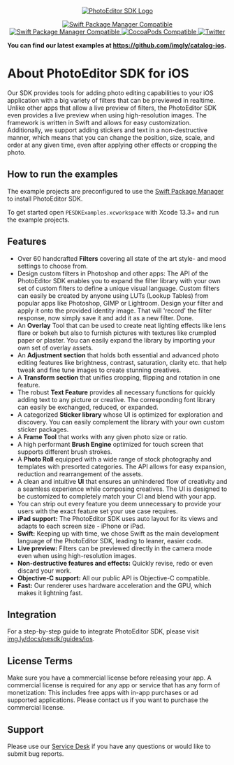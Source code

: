 <p align="center">
	<a href="https://img.ly/photo-sdk?utm_campaign=Projects&utm_source=Github&utm_medium=Side_Projects&utm_content=IOS-Build">
		<img src="https://img.ly/static/logos/PE.SDK_Logo.svg" alt="PhotoEditor SDK Logo"/>
	</a>
</p>
<p align="center">
	<a href="https://swiftpackageindex.com/imgly/pesdk-ios-build">
		<img src="https://img.shields.io/endpoint?url=https%3A%2F%2Fswiftpackageindex.com%2Fapi%2Fpackages%2Fimgly%2Fpesdk-ios-build%2Fbadge%3Ftype%3Dplatforms" alt="Swift Package Manager Compatible">
	</a>
	<a href="https://swiftpackageindex.com/imgly/pesdk-ios-build">
		<img src="https://img.shields.io/endpoint?url=https%3A%2F%2Fswiftpackageindex.com%2Fapi%2Fpackages%2Fimgly%2Fpesdk-ios-build%2Fbadge%3Ftype%3Dswift-versions" alt="Swift Package Manager Compatible">
	</a>
	<a href="https://cocoapods.org/pods/PhotoEditorSDK">
		<img src="https://img.shields.io/cocoapods/v/PhotoEditorSDK.svg?label=Pod" alt="CocoaPods Compatible">
	</a>
	<a href="http://twitter.com/PhotoEditorSDK">
		<img src="https://img.shields.io/badge/twitter-@PhotoEditorSDK-blue.svg?label=Twitter&style=flat" alt="Twitter">
	</a>
</p>

**You can find our latest examples at https://github.com/imgly/catalog-ios.**

# About PhotoEditor SDK for iOS

Our SDK provides tools for adding photo editing capabilities to your iOS application with a big variety of filters that can be previewed in realtime. Unlike other apps that allow a live preview of filters, the PhotoEditor SDK even provides a live preview when using high-resolution images. The framework is written in Swift and allows for easy customization.
Additionally, we support adding stickers and text in a non-destructive manner, which means that you can change the position, size, scale, and order at any given time, even after applying other effects or cropping the photo.

## How to run the examples

The example projects are preconfigured to use the [Swift Package Manager](https://img.ly/docs/pesdk/ios/introduction/getting_started/#swift-package-manager) to install PhotoEditor SDK.

To get started open `PESDKExamples.xcworkspace` with Xcode 13.3+ and run the example projects.

## Features

- Over 60 handcrafted **Filters** covering all state of the art style- and mood settings to choose from.
- Design custom filters in Photoshop and other apps: The API of the PhotoEditor SDK enables you to expand the filter library with your own set of custom filters to define a unique visual language. Custom filters can easily be created by anyone using LUTs (Lookup Tables) from popular apps like Photoshop, GIMP or Lightroom. Design your filter and apply it onto the provided identity image. That will 'record' the filter response, now simply save it and add it as a new filter. Done.
- An **Overlay** Tool that can be used to create neat lighting effects like lens flare or bokeh but also to furnish pictures with textures like crumpled paper or plaster. You can easily expand the library by importing your own set of overlay assets.
- An **Adjustment section** that holds both essential and advanced photo editing features like brightness, contrast, saturation, clarity etc. that help tweak and fine tune images to create stunning creatives.
- A **Transform section** that unifies cropping, flipping and rotation in one feature.
- The robust **Text Feature** provides all necessary functions for quickly adding text to any picture or creative. The corresponding font library can easily be exchanged, reduced, or expanded.
- A categorized **Sticker library** whose UI is optimized for exploration and discovery. You can easily complement the library with your own custom sticker packages.
- A **Frame Tool** that works with any given photo size or ratio.
- A high performant **Brush Engine** optimized for touch screen that supports different brush strokes.
- A **Photo Roll** equipped with a wide range of stock photography and templates with presorted categories. The API allows for easy expansion, reduction and rearrangement of the assets.
- A clean and intuitive **UI** that ensures an unhindered flow of creativity and a seamless experience while composing creatives. The UI is designed to be customized to completely match your CI and blend with your app.
- You can strip out every feature you deem unnecessary to provide your users with the exact feature set your use case requires.
- **iPad support:** The PhotoEditor SDK uses auto layout for its views and adapts to each screen size - iPhone or iPad.
- **Swift:** Keeping up with time, we chose Swift as the main development language of the PhotoEditor SDK, leading to leaner, easier code.
- **Live preview:** Filters can be previewed directly in the camera mode even when using high-resolution images.
- **Non-destructive features and effects:** Quickly revise, redo or even discard your work.
- **Objective-C support:** All our public API is Objective-C compatible.
- **Fast:** Our renderer uses hardware acceleration and the GPU, which makes it lightning fast.

## Integration

For a step-by-step guide to integrate PhotoEditor SDK, please visit [img.ly/docs/pesdk/guides/ios](https://img.ly/docs/pesdk/guides/ios?utm_campaign=Projects&utm_source=Github&utm_medium=Side_Projects&utm_content=IOS-Build).

## License Terms

Make sure you have a commercial license before releasing your app.
A commercial license is required for any app or service that has any form of monetization: This includes free apps with in-app purchases or ad supported applications. Please contact us if you want to purchase the commercial license.

## Support

Please use our [Service Desk](https://support.img.ly) if you have any questions or would like to submit bug reports.

